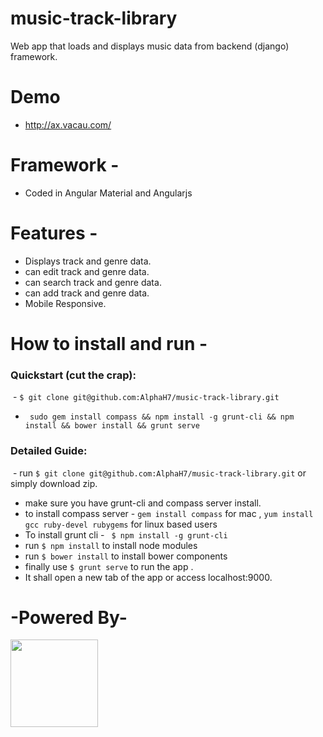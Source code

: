# music-track-library

Web app that loads and displays music data from backend (django) framework.

# Demo

  - http://ax.vacau.com/

# Framework -

  - Coded in Angular Material and Angularjs

# Features -

  - Displays track and genre data.
  - can edit track and genre data.
  - can search track and genre data.
  - can add track and genre data.
  - Mobile Responsive. 

# How to install and run -

### Quickstart (cut the crap):

 - ```$ git clone git@github.com:AlphaH7/music-track-library.git``` 
 - ``` sudo gem install compass && npm install -g grunt-cli && npm install && bower install && grunt serve```


### Detailed Guide: 

  - run ```$ git clone git@github.com:AlphaH7/music-track-library.git```  or simply download zip.
  - make sure you have grunt-cli and compass server install.
  - to install compass server - ``` gem install compass ``` for mac , ``` yum install gcc ruby-devel rubygems ``` for linux based users
  - To install grunt cli - ```  $ npm install -g grunt-cli ```
  - run ``` $ npm install ``` to install node modules
  - run ``` $ bower install ``` to install bower components
  - finally use  ``` $ grunt serve ``` to run the app .
  - It shall open a new tab of the app or access localhost:9000.

# -Powered By-
 <img src="http://ax.vacau.com/images/toolset.png" height="140">
  
